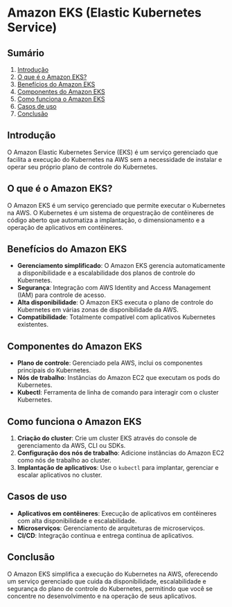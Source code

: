 # Amazon EKS (Elastic Kubernetes Service)

## Sumário
1. [Introdução](#introdução)
2. [O que é o Amazon EKS?](#o-que-é-o-amazon-eks)
3. [Benefícios do Amazon EKS](#benefícios-do-amazon-eks)
4. [Componentes do Amazon EKS](#componentes-do-amazon-eks)
5. [Como funciona o Amazon EKS](#como-funciona-o-amazon-eks)
6. [Casos de uso](#casos-de-uso)
7. [Conclusão](#conclusão)

## Introdução
O Amazon Elastic Kubernetes Service (EKS) é um serviço gerenciado que facilita a execução do Kubernetes na AWS sem a necessidade de instalar e operar seu próprio plano de controle do Kubernetes.

## O que é o Amazon EKS?
O Amazon EKS é um serviço gerenciado que permite executar o Kubernetes na AWS. O Kubernetes é um sistema de orquestração de contêineres de código aberto que automatiza a implantação, o dimensionamento e a operação de aplicativos em contêineres.

## Benefícios do Amazon EKS
- **Gerenciamento simplificado**: O Amazon EKS gerencia automaticamente a disponibilidade e a escalabilidade dos planos de controle do Kubernetes.
- **Segurança**: Integração com AWS Identity and Access Management (IAM) para controle de acesso.
- **Alta disponibilidade**: O Amazon EKS executa o plano de controle do Kubernetes em várias zonas de disponibilidade da AWS.
- **Compatibilidade**: Totalmente compatível com aplicativos Kubernetes existentes.

## Componentes do Amazon EKS
- **Plano de controle**: Gerenciado pela AWS, inclui os componentes principais do Kubernetes.
- **Nós de trabalho**: Instâncias do Amazon EC2 que executam os pods do Kubernetes.
- **Kubectl**: Ferramenta de linha de comando para interagir com o cluster Kubernetes.

## Como funciona o Amazon EKS
1. **Criação do cluster**: Crie um cluster EKS através do console de gerenciamento da AWS, CLI ou SDKs.
2. **Configuração dos nós de trabalho**: Adicione instâncias do Amazon EC2 como nós de trabalho ao cluster.
3. **Implantação de aplicativos**: Use o `kubectl` para implantar, gerenciar e escalar aplicativos no cluster.

## Casos de uso
- **Aplicativos em contêineres**: Execução de aplicativos em contêineres com alta disponibilidade e escalabilidade.
- **Microserviços**: Gerenciamento de arquiteturas de microserviços.
- **CI/CD**: Integração contínua e entrega contínua de aplicativos.

## Conclusão
O Amazon EKS simplifica a execução do Kubernetes na AWS, oferecendo um serviço gerenciado que cuida da disponibilidade, escalabilidade e segurança do plano de controle do Kubernetes, permitindo que você se concentre no desenvolvimento e na operação de seus aplicativos.
